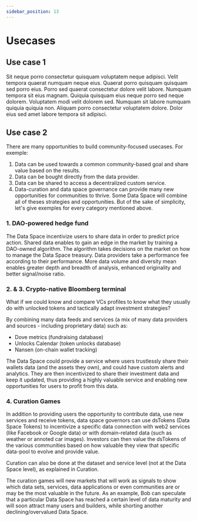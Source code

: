 ```yaml
---
sidebar_position: 13
---
```


# Usecases

## Use case 1

Sit neque porro consectetur quisquam voluptatem neque adipisci. Velit tempora quaerat numquam neque eius. Quaerat porro quisquam quisquam sed porro eius. Porro sed quaerat consectetur dolore velit labore. Numquam tempora sit eius magnam. Quiquia quisquam eius neque porro sed neque dolorem. Voluptatem modi velit dolorem sed. Numquam sit labore numquam quiquia quiquia non. Aliquam porro consectetur voluptatem dolore. Dolor eius sed amet labore tempora sit adipisci.

## Use case 2

There are many opportunities to build community-focused usecases.
For exemple:

1. Data can be used towards a common community-based goal and share value based on the results.
2. Data can be bought directly from the data provider.
3. Data can be shared to access a decentralized custom service.
4. Data-curation and data space governance can provide many new opportunities for communities to thrive.
Some Data Space will combine all of theses strategies and opportunities. But of the sake of simplicity, let's give exemples for every category mentioned above.

### 1. DAO-powered hedge fund

The Data Space incentivize users to share data in order to predict price action. Shared data enables to gain an edge in the market by training a DAO-owned algorithm. The algorithm takes decisions on the market on how to manage the Data Space treasury. Data providers take a performance fee according to their performance.
More data volume and diversity mean enables greater depth and breadth of analysis, enhanced originality and better signal/noise ratio.

### 2. & 3. Crypto-native Bloomberg terminal

What if we could know and compare VCs profiles to know what they usually do with unlocked tokens and tactically adapt investment strategies?

By combining many data feeds and services (a mix of many data providers and sources - including proprietary data) such as:

- Dove metrics (fundraising database)
- Unlocks Calendar (token unlocks database)
- Nansen (on-chain wallet tracking)

The Data Space could provide a service where users trustlessly share their wallets data (and the assets they own), and could have custom alerts and analytics. They are then incentivized to share their investment data and keep it updated, thus providing a highly valuable service and enabling new opportunities for users to profit from this data.

### 4. Curation Games

In addition to providing users the opportunity to contribute data, use new services and receive tokens, data space governors can use dsTokens (Data Space Tokens) to incentivize a specific data connection with web2 services (like Facebook or Google data) or with domain-related data (such as weather or annoted car images). Investors can then value the dsTokens of the various communities based on how valuable they view that specific data-pool to evolve and provide value.

Curation can also be done at the dataset and service level (not at the Data Space level), as explained in Curation.

The curation games will new markets that will work as signals to show which data sets, services, data applications or even communities are or may be the most valuable in the future.
As an example, Bob can speculate that a particular Data Space has reached a certain level of data maturity and will soon attract many users and builders, while shorting another declining/overvalued Data Space.
